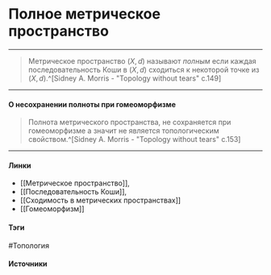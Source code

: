 # Полное метрическое пространство
***
>Метрическое пространство $(X,d)$ называют *полным* если каждая последовательность Коши в $(X,d)$ сходиться к некоторой точке из $(X,d)$.^[Sidney A. Morris - "Topology without tears" c.149]
***
#### О несохранении полноты при гомеоморфизме
>Полнота метрического пространства, не сохраняется при гомеоморфизме а значит не является топологическим свойством.^[Sidney A. Morris - "Topology without tears" c.153]

***
#### Линки
- [[Метрическое пространство]],
- [[Последовательность Коши]],
- [[Сходимость в метрических пространствах]]
- [[Гомеоморфизм]]
#### Тэги
 #Топология 
#### Источники
 